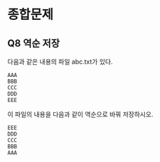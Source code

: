 # 종합문제
## Q8 역순 저장
다음과 같은 내용의 파일 abc.txt가 있다.
```
AAA
BBB
CCC
DDD
EEE
```
이 파일의 내용을 다음과 같이 역순으로 바꿔 저장하시오.
```
EEE
DDD
CCC
BBB
AAA
```